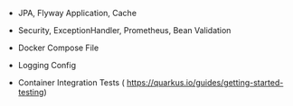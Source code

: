 - JPA, Flyway Application, Cache
- Security, ExceptionHandler, Prometheus, Bean Validation
- Docker Compose File
- Logging Config

- Container Integration Tests ( https://quarkus.io/guides/getting-started-testing)
